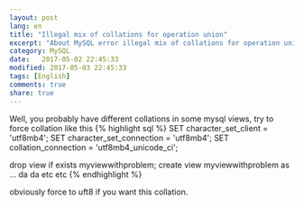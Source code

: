 ```yaml
--- 
layout: post
lang: en
title: "Illegal mix of collations for operation union"
excerpt: "About MySQL error illegal mix of collations for operation union"
category: MySQL
date:   2017-05-02 22:45:33
modified: 2017-05-03 22:45:33
tags: [English]
comments: true
share: true
---
```

Well, you probably have different collations in some mysql views, try to force collation like this 
{% highlight sql %} 
SET character_set_client = 'utf8mb4';
SET character_set_connection = 'utf8mb4';
SET collation_connection = 'utf8mb4_unicode_ci'; 

drop view if exists myviewwithproblem;
create view myviewwithproblem as … da da etc etc
{% endhighlight %}

obviously force to uft8 if you want this collation.